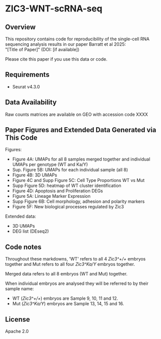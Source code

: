 # ZIC3-WNT-scRNA-seq

## Overview
This repository contains code for reproducibility of the single-cell RNA sequencing analysis results in our paper Barratt et al 2025:  
"[Title of Paper]" (DOI: [if available])

Please cite this paper if you use this data or code. 

## Requirements
- Seurat v4.3.0
  
## Data Availability
Raw counts matrices are available on GEO with accession code XXXX

## Paper Figures and Extended Data Generated via This Code
Figures:

- Figure 4A: UMAPs for all 8 samples merged together and individual UMAPs per genotype (WT and Ka/Y)
- Sup. Figure 5B: UMAPs for each individual sample (all 8)
- Figure 4B: 3D UMAPs
- Figure 4C and Supp Figure 5C: Cell Type Proportions WT vs Mut
- Supp Figure 5D: heatmap of WT cluster identification
- Figure 4D: Apoptosis and Proliferation DEGs
- Figure 5A: Lineage Marker Expression
- Supp Figure 6B: Cell morphology, adhesion and polarity markers
- Figure 5F: New biological processes regulated by Zic3

Extended data:

- 3D UMAPs
- DEG list (DEseq2)

## Code notes
Throughout these markdowns, 'WT' refers to all 4 *Zic3^+/+* embryos together and Mut refers to all four *Zic3^Ka/Y* embryos together.

Merged data refers to all 8 embryos (WT and Mut) together. 

When individual embryos are analysed they will be referred to by their sample name: 
- WT (*Zic3^+/+*) embryos are Sample 9, 10, 11 and 12. 
- Mut (*Zic3^Ka/Y*) embryos are Sample 13, 14, 15 and 16. 

## License
Apache 2.0

